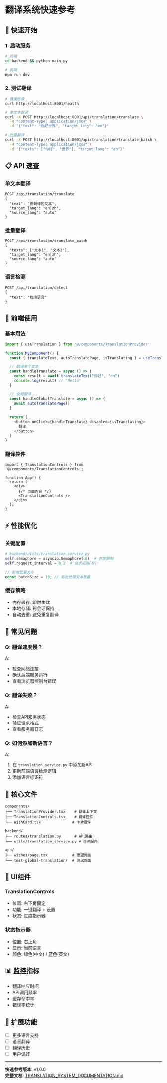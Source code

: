 # 翻译系统快速参考

## 🚀 快速开始

### 1. 启动服务

```bash
# 后端
cd backend && python main.py

# 前端
npm run dev
```

### 2. 测试翻译

```bash
# 健康检查
curl http://localhost:8001/health

# 单文本翻译
curl -X POST http://localhost:8001/api/translation/translate \
  -H "Content-Type: application/json" \
  -d '{"text": "你好世界", "target_lang": "en"}'

# 批量翻译
curl -X POST http://localhost:8001/api/translation/translate_batch \
  -H "Content-Type: application/json" \
  -d '{"texts": ["你好", "世界"], "target_lang": "en"}'
```

## 📋 API 速查

### 单文本翻译

```http
POST /api/translation/translate
{
  "text": "要翻译的文本",
  "target_lang": "en|zh",
  "source_lang": "auto"
}
```

### 批量翻译

```http
POST /api/translation/translate_batch
{
  "texts": ["文本1", "文本2"],
  "target_lang": "en|zh",
  "source_lang": "auto"
}
```

### 语言检测

```http
POST /api/translation/detect
{
  "text": "检测语言"
}
```

## 🎯 前端使用

### 基本用法

```typescript
import { useTranslation } from '@/components/TranslationProvider'

function MyComponent() {
  const { translateText, autoTranslatePage, isTranslating } = useTranslation()

  // 翻译单个文本
  const handleTranslate = async () => {
    const result = await translateText("你好", "en")
    console.log(result) // "Hello"
  }

  // 全局翻译
  const handleGlobalTranslate = async () => {
    await autoTranslatePage()
  }

  return (
    <button onClick={handleTranslate} disabled={isTranslating}>
      翻译
    </button>
  )
}
```

### 翻译控件

```tsx
import { TranslationControls } from '@/components/TranslationControls';

function App() {
  return (
    <div>
      {/* 页面内容 */}
      <TranslationControls />
    </div>
  );
}
```

## ⚡ 性能优化

### 关键配置

```python
# backend/utils/translation_service.py
self.semaphore = asyncio.Semaphore(10)  # 并发限制
self.request_interval = 0.2  # 请求间隔(秒)
```

```typescript
// 前端批量大小
const batchSize = 10; // 每批处理文本数量
```

### 缓存策略

- 内存缓存: 即时生效
- 本地存储: 跨会话保持
- 自动去重: 避免重复翻译

## 🔧 常见问题

### Q: 翻译速度慢？

A:

- 检查网络连接
- 确认后端服务运行
- 查看浏览器控制台错误

### Q: 翻译失败？

A:

- 检查API服务状态
- 验证请求格式
- 查看服务器日志

### Q: 如何添加新语言？

A:

1. 在 `translation_service.py` 中添加新API
2. 更新前端语言检测逻辑
3. 添加语言标识符

## 📁 核心文件

```
components/
├── TranslationProvider.tsx    # 翻译上下文
├── TranslationControls.tsx    # 翻译控件
└── WishCard.tsx              # 卡片组件

backend/
├── routes/translation.py      # API路由
└── utils/translation_service.py # 翻译服务

app/
├── wishes/page.tsx           # 愿望页面
└── test-global-translation/  # 测试页面
```

## 🎨 UI组件

### TranslationControls

- 位置: 右下角固定
- 功能: 一键翻译 + 设置
- 状态: 进度指示器

### 状态指示器

- 位置: 右上角
- 显示: 当前语言
- 颜色: 绿色(中文) / 蓝色(英文)

## 📊 监控指标

- 翻译响应时间
- API调用频率
- 缓存命中率
- 错误率统计

## 🔮 扩展功能

- [ ] 更多语言支持
- [ ] 语音翻译
- [ ] 翻译历史
- [ ] 用户偏好

---

**快速参考版本**: v1.0.0  
**完整文档**: [TRANSLATION_SYSTEM_DOCUMENTATION.md](./TRANSLATION_SYSTEM_DOCUMENTATION.md)
